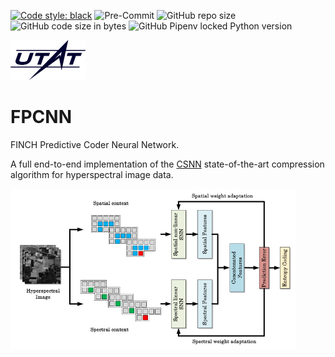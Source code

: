 [![Code style: black](https://img.shields.io/badge/code%20style-black-000000.svg)](https://github.com/psf/black)
![Pre-Commit](https://img.shields.io/badge/pre--commit-enabled-brightgreen?logo=pre-commit&logoColor=white)
![GitHub repo size](https://img.shields.io/github/repo-size/DM1122/fpcnn)
![GitHub code size in bytes](https://img.shields.io/github/languages/code-size/DM1122/fpcnn)
![GitHub Pipenv locked Python version](https://img.shields.io/github/pipenv/locked/python-version/DM1122/fpcnn)

<img src="img/utat-logo.png" height="64">

# FPCNN
FINCH Predictive Coder Neural Network.

A full end-to-end implementation of the [CSNN](https://www.mdpi.com/2313-433X/6/6/38) state-of-the-art compression algorithm for hyperspectral image data.

<img src="img/csnn.png" height="256">

